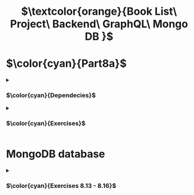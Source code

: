 <h1 align="center"> $\textcolor{orange}{Book List\ Project\ Backend\ GraphQL\ Mongo DB }$
</h1>

# $\color{cyan}{Part8a}$

<details>
<summary>

### $\color{cyan}{Dependecies}$

 </summary>

```
npm install @apollo/server graphql
```

```
npm install mongoose
```

```
npm install mongoose-unique-validator
```

```
npm install mongoose dotenv
```

```
npm install jsonwebtoken
```

### For using subscriber option

```
npm install express cors
```

\*\*\* First, we have to install two packages for adding subscriptions to GraphQL and a Node.js WebSocket library:

```
npm install graphql-ws ws @graphql-tools/schema
```

### With subscriptions, the communication happens using the publish-subscribe principle utilizing the object PubSub.

```
npm install graphql-subscriptions
```

start server :

```
node Exercise(8.X).js
```

Apollo server runs in development mode `http://localhost:4000`

This takes us to `Apollo Studio Explorer`

</details>

<details>
<summary>

### $\color{cyan}{Exercises}$

 </summary>

`8.1:` The number of books and authors

- Implement queries bookCount and authorCount which return the number of books and the number of authors.

`8.2:` All books

- Implement query allBooks, which returns the details of all books.

`8.3:` All authors

- Implement query allAuthors, which returns the details of all authors. The response should include a field bookCount containing the number of books the author has written.

`8.4:` Books of an author

- Modify the allBooks query so that a user can give an optional parameter author. The response should include only books written by that author.

`8.5:` Books by genre

- Modify the allBooks query so that a user can give an optional parameter genre or genre and author.

Added only author as an option which will work similar to Exercise8.4

i) genre
ii) autor
iii) author and genre

`8.6:` Adding a book

- Implement mutation `addBook` to add new book.

* The mutation works even if the author is not already saved to the server or author data list.

- If the author is not yet saved to the server, a new author is added to the system. Born year will be null for now.

`8.7:` Updating the birth year of an author

- Implement mutation `editAuthor`, which will be used for changing the birth year or `born:` of the author.

- If the author is not in the system, `null` is returned:

</details>

# MongoDB database

<details>
<summary>

### $\color{cyan}{Exercises 8.13 - 8.16}$

 </summary>

`8.13:` Database, part 1

- Library application so that it saves the data to a database

`8.14:` Database, part 2

- Complete the program so that all queries (to get allBooks working with the parameter author and bookCount field of an author object is not required) and mutations work.

`8.15:` Database, part 3

- Database validation errors (e.g. book title or author name being too short) are handled sensibly. Use `GraphQLError` with a suitable error message to be thrown.

* Added validation for published year and year born.

`8.16:` user and logging in
Add user management to your application. Expand the schema like so:

`8.23:` Subscriptions - server
Do a backend implementation for subscription bookAdded, which returns the details of all new books to its subscribers.

`8.24:` Subscriptions - client, part 1
Start using subscriptions in the client, and subscribe to bookAdded. When new books are added, notify the user. Any method works. For example, you can use the window.alert function.

</details>
